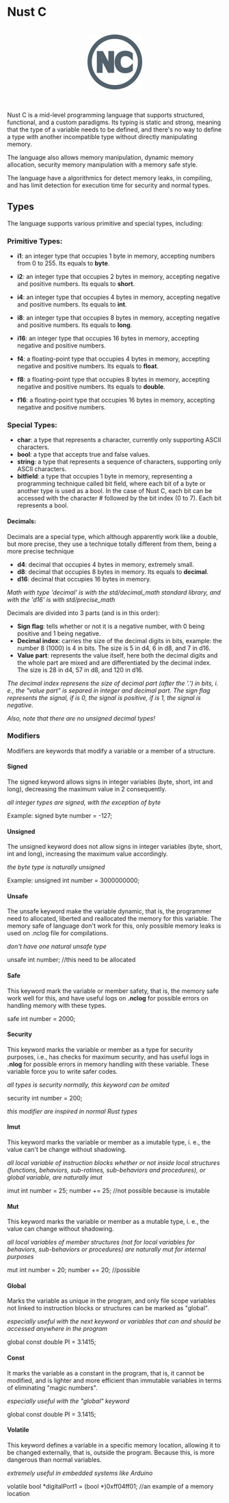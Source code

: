 # Nust C

<br>

<div align="center">
<img src="images/logo/nust_c_logo-256.png" width="128" alt="Nust C logo with 256 pixels of size">
</div>

<br>
<br>

Nust C is a mid-level programming language that supports structured, functional, and a custom paradigms. Its typing is static and strong, meaning that the type of a variable needs to be defined, and there's no way to define a type with another incompatible type without directly manipulating memory.

The language also allows memory manipulation, dynamic memory allocation, security memory manipulation with a memory safe style.

The language have a algorithmics for detect memory leaks, in compiling, and has limit detection for execution time for security and normal types.

## Types

The language supports various primitive and special types, including:

### Primitive Types:

* **i1**: an integer type that occupies 1 byte in memory, accepting numbers from 0 to 255. Its equals to **byte**.
* **i2**: an integer type that occupies 2 bytes in memory, accepting negative and positive numbers. Its equals to **short**.
* **i4**: an integer type that occupies 4 bytes in memory, accepting negative and positive numbers. Its equals to **int**.
* **i8**: an integer type that occupies 8 bytes in memory, accepting negative and positive numbers. Its equals to **long**.
* **i16**: an integer type that occupies 16 bytes in memory, accepting negative and positive numbers.


* **f4**: a floating-point type that occupies 4 bytes in memory, accepting negative and positive numbers. Its equals to **float**.
* **f8**: a floating-point type that occupies 8 bytes in memory, accepting negative and positive numbers. Its equals to **double**.
* **f16**: a floating-point type that occupies 16 bytes in memory, accepting negative and positive numbers.

### Special Types:

* **char**: a type that represents a character, currently only supporting ASCII characters.
* **bool**: a type that accepts true and false values.
* **string**: a type that represents a sequence of characters, supporting only ASCII characters.
* **bitfield**: a type that occupies 1 byte in memory, representing a programming technique called bit field, where each bit of a byte or another type is used as a bool. In the case of Nust C, each bit can be accessed with the character # followed by the bit index (0 to 7). Each bit represents a bool.

#### Decimals:

Decimals are a special type, which although apparently work like a double, but more precise, they use a technique totally different from them, being a more precise technique

* **d4**: decimal that occupies 4 bytes in memory, extremely small.
* **d8**: decimal that occupies 8 bytes in memory. Its equals to **decimal**.
* **d16**: decimal that occupies 16 bytes in memory.

*Math with type 'decimal' is with the std/decimal_math standard library, and with the 'd16' is with std/precise_math*

Decimals are divided into 3 parts (and is in this order):
* **Sign flag**: tells whether or not it is a negative number, with 0 being positive and 1 being negative.
* **Decimal index**: carries the size of the decimal digits in bits, example: the number 8 (1000) is 4 in bits. The size is 5 in d4, 6 in d8, and 7 in d16.
* **Value part**: represents the value itself, here both the decimal digits and the whole part are mixed and are differentiated by the decimal index. The size is 28 in d4, 57 in d8, and 120 in d16.

*The decimal index represens the size of decimal part (after the '.') in bits, i. e., the "value part" is separed in integer and decimal part. The sign flag represents the signal, if is 0, the signal is positive, if is 1, the signal is negative.*

*Also, note that there are no unsigned decimal types!*

### Modifiers

Modifiers are keywords that modify a variable or a member of a structure.

#### Signed
The signed keyword allows signs in integer variables (byte, short, int and long), decreasing the maximum value in 2 consequently.

*all integer types are signed, with the exception of byte*

Example:
signed byte number = -127;

#### Unsigned

The unsigned keyword does not allow signs in integer variables (byte, short, int and long), increasing the maximum value accordingly.

*the byte type is naturally unsigned*

Example:
unsigned int number = 3000000000;

#### Unsafe

The unsafe keyword make the variable dynamic, that is, the programmer need to allocated, liberted and reallocated the memory for this variable. The memory safe of language don't work for this, only possible memory leaks is used on .nclog file for compilations.

*don't have one natural unsafe type*

unsafe int number; //this need to be allocated

#### Safe

This keyword mark the variable or member safety, that is, the memory safe work well for this, and have useful logs on **.nclog** for possible errors on handling memory with these types.

safe int number = 2000;

#### Security

This keyword marks the variable or member as a type for security purposes, i.e., has checks for maximum security, and has useful logs in **.nlog** for possible errors in memory handling with these variable. These variable force you to write safer codes.

*all types is security normally, this keyword can be omited*

security int number = 200;

*this modifier are inspired in normal Rust types*

#### Imut

This keyword marks the variable or member as a imutable type, i. e., the value can't be change without shadowing.

*all local variable of instruction blocks whether or not inside local structures (functions, behaviors, sub-rotines, sub-behaviors and procedures), or global variable, are naturally imut*

imut int number = 25;
number += 25; //not possible because is imutable

#### Mut

This keyword marks the variable or member as a mutable type, i. e., the value can change without shadowing.

*all local variables of member structures (not for local variables for behaviors, sub-behaviors or procedures) are naturally mut for internal purposes*

mut int number = 20;
number += 20; //possible

#### Global

Marks the variable as unique in the program, and only file scope variables not linked to instruction blocks or structures can be marked as "global".

*especially useful with the next keyword or variables that can and should be accessed anywhere in the program*

global const double PI = 3.1415;

#### Const

It marks the variable as a constant in the program, that is, it cannot be modified, and is lighter and more efficient than immutable variables in terms of eliminating "magic numbers".

*especially useful with the "global" keyword*

global const double PI = 3.1415;

#### Volatile

This keyword defines a variable in a specific memory location, allowing it to be changed externally, that is, outside the program. Because this, is more dangerous than normal variables.

*extremely useful in embedded systems like Arduino*

volatile bool *digitalPort1 = (bool *)0xff04ff01; //an example of a memory location